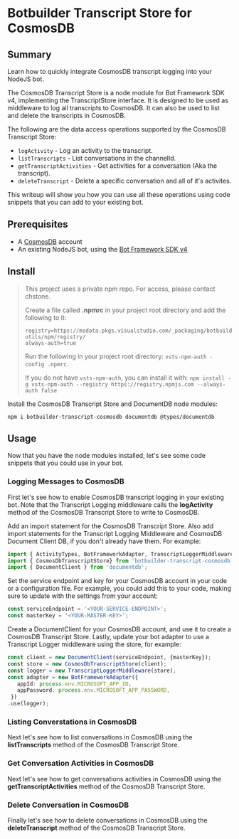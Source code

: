 # Botbuilder Transcript Store for CosmosDB

## Summary

Learn how to quickly integrate CosmosDB transcript logging into your NodeJS bot.

The CosmosDB Transcript Store is a node module for Bot Framework SDK v4, implementing the TranscriptStore interface. It is designed to be used as middleware to log all transcripts to CosmosDB. It can also be used to list and delete the transcripts in CosmosDB.

The following are the data access operations supported by the CosmosDB Transcript Store:
- `logActivity` - Log an activity to the transcript.
- `listTranscripts` - List conversations in the channelId.
- `getTranscriptActivities` - Get activities for a conversation (Aka the transcript).
- `deleteTranscript` - Delete a specific conversation and all of it's activites.

This writeup will show you how you can use all these operations using code snippets that you can add to your existing bot.

## Prerequisites

- A [CosmosDB](https://docs.microsoft.com/en-us/azure/cosmos-db/introduction) account
- An existing NodeJS bot, using the [Bot Framework SDK v4](https://dev.botframework.com/)

## Install

> This project uses a private npm repo. For access, please contact chstone.
>
> Create a file called **.npmrc** in your project root directory and add the following to it:
>
> ```
> registry=https://msdata.pkgs.visualstudio.com/_packaging/botbuilder-utils/npm/registry/
> always-auth=true
> ```
>
> Run the following in your project root directory: `vsts-npm-auth -config .npmrc`.
>
> If you do not have `vsts-npm-auth`, you can install it with: `npm install -g vsts-npm-auth --registry https://registry.npmjs.com --always-auth false`

Install the CosmosDB Transcript Store and DocumentDB node modules:

`npm i botbuilder-transcript-cosmosdb documentdb @types/documentdb`

## Usage

Now that you have the node modules installed, let's see some code snippets that you could use in your bot.

### Logging Messages to CosmosDB

First let's see how to enable CosmosDB transcript logging in your existing bot. Note that the Transcript Logging middleware calls the **logActivity** method of the CosmosDB Transcript Store to write to CosmosDB.

Add an import statement for the CosmosDB Transcript Store. Also add import statements for the Transcript Logging Middleware and CosmosDB Document Client DB, if you don't already have them. For example:

```TypeScript
import { ActivityTypes, BotFrameworkAdapter, TranscriptLoggerMiddleware } from 'botbuilder';
import { CosmosDbTranscriptStore} from 'botbuilder-transcript-cosmosdb';
import { DocumentClient } from 'documentdb';
```

Set the service endpoint and key for your CosmosDB account in your code or a configuration file. For example, you could add this to your code, making sure to update with the settings from your account:

```TypeScript
const serviceEndpoint = '<YOUR-SERVICE-ENDPOINT>';
const masterKey = '<YOUR-MASTER-KEY>';
```

Create a DocumentClient for your CosmosDB account, and use it to create a CosmosDB Transcript Store. Lastly, update your bot adapter to use a Transcript Logger middleware using the store, for example:

```TypeScript
const client = new DocumentClient(serviceEndpoint, {masterKey});
const store = new CosmosDbTranscriptStore(client);
const logger = new TranscriptLoggerMiddleware(store);
const adapter = new BotFrameworkAdapter({
   appId: process.env.MICROSOFT_APP_ID,
   appPassword: process.env.MICROSOFT_APP_PASSWORD,
 })
.use(logger);
```

### Listing Converstations in CosmosDB

Next let's see how to list conversations in CosmosDB using the **listTranscripts** method of the CosmosDB Transcript Store.

### Get Conversation Activities in CosmosDB

Next let's see how to get conversations activities in CosmosDB using the **getTranscriptActivities** method of the CosmosDB Transcript Store.

### Delete Conversation in CosmosDB

Finally let's see how to delete conversations in CosmosDB using the **deleteTranscript** method of the CosmosDB Transcript Store.